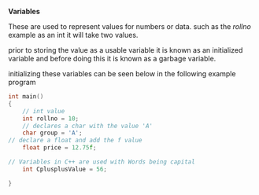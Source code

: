 **Variables**

These are used to represent values for numbers or data. such as the *rollno* example as an int it will take two values. 

prior to storing the value as a usable variable it is known as an initialized variable and before doing this it is known as a garbage variable.

initializing these variables can be seen below in the following example program

```c++
int main()
{
    // int value 
    int rollno = 10;
    // declares a char with the value 'A'
    char group = 'A';
// declare a float and add the f value
    float price = 12.75f;

// Variables in C++ are used with Words being capital
    int CplusplusValue = 56;

}
```